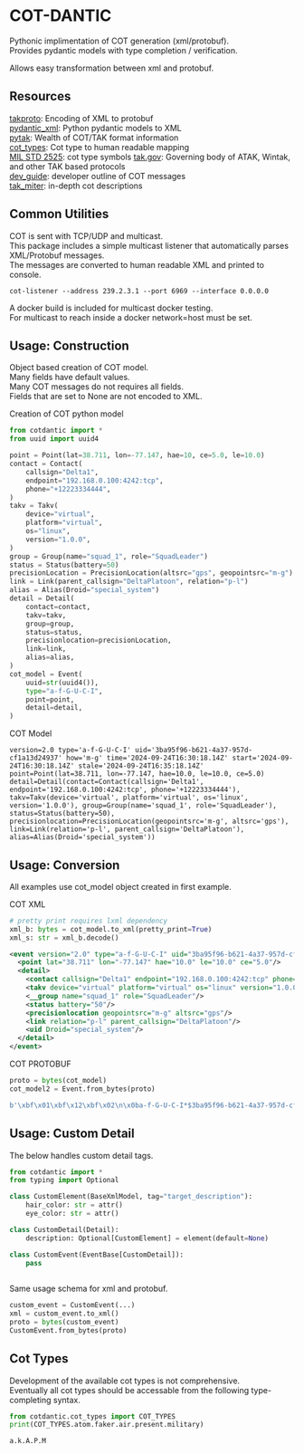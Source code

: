 # COT-DANTIC

Pythonic implimentation of COT generation (xml/protobuf).  
Provides pydantic models with type completion / verification.  

Allows easy transformation between xml and protobuf.  

## Resources

[takproto](https://takproto.readthedocs.io/en/latest): Encoding of XML to protobuf  
[pydantic_xml](https://pydantic-xml.readthedocs.io/en/latest/): Python pydantic models to XML  
[pytak](https://pytak.readthedocs.io/en/latest/examples/): Wealth of COT/TAK format information  
[cot_types](https://github.com/dB-SPL/cot-types): Cot type to human readable mapping  
[MIL STD 2525](http://everyspec.com/MIL-STD/MIL-STD-2000-2999/MIL-STD-2525B_CHG-2_20725/#:~:text=These%20symbols%20are%20designed%20to%20enhance%20DOD%60s%20joint%20warfighting%20interoperability): cot type symbols
[tak.gov](https://tak.gov/): Governing body of ATAK, Wintak, and other TAK based protocols  
[dev_guide](https://nps.edu/documents/104517539/109705106/COT+Developer+Guide.pdf/cb125ac8-1ed1-477b-a914-7557c356a303#:~:text=What%20is%20Cursor-on-Target?%20In%20a%20nutshell,): developer outline of COT messages  
[tak_miter](https://www.mitre.org/sites/default/files/pdf/09_4937.pdf): in-depth cot descriptions

## Common Utilities

COT is sent with TCP/UDP and multicast.  
This package includes a simple multicast listener that automatically parses XML/Protobuf messages.  
The messages are converted to human readable XML and printed to console.   
```
cot-listener --address 239.2.3.1 --port 6969 --interface 0.0.0.0
```

A docker build is included for multicast docker testing.  
For multicast to reach inside a docker network=host must be set.  

## Usage: Construction

Object based creation of COT model.  
Many fields have default values.  
Many COT messages do not requires all fields.  
Fields that are set to None are not encoded to XML.  

Creation of COT python model
```python
from cotdantic import *
from uuid import uuid4

point = Point(lat=38.711, lon=-77.147, hae=10, ce=5.0, le=10.0)
contact = Contact(
    callsign="Delta1",
    endpoint="192.168.0.100:4242:tcp",
    phone="+12223334444",
)
takv = Takv(
    device="virtual",
    platform="virtual",
    os="linux",
    version="1.0.0",
)
group = Group(name="squad_1", role="SquadLeader")
status = Status(battery=50)
precisionLocation = PrecisionLocation(altsrc="gps", geopointsrc="m-g")
link = Link(parent_callsign="DeltaPlatoon", relation="p-l")
alias = Alias(Droid="special_system")
detail = Detail(
    contact=contact,
    takv=takv,
    group=group,
    status=status,
    precisionlocation=precisionLocation,
    link=link,
    alias=alias,
)
cot_model = Event(
    uuid=str(uuid4()),
    type="a-f-G-U-C-I",
    point=point,
    detail=detail,
)
```
COT Model
```
version=2.0 type='a-f-G-U-C-I' uid='3ba95f96-b621-4a37-957d-cf1a13d24937' how='m-g' time='2024-09-24T16:30:18.14Z' start='2024-09-24T16:30:18.14Z' stale='2024-09-24T16:35:18.14Z' point=Point(lat=38.711, lon=-77.147, hae=10.0, le=10.0, ce=5.0) detail=Detail(contact=Contact(callsign='Delta1', endpoint='192.168.0.100:4242:tcp', phone='+12223334444'), takv=Takv(device='virtual', platform='virtual', os='linux', version='1.0.0'), group=Group(name='squad_1', role='SquadLeader'), status=Status(battery=50), precisionlocation=PrecisionLocation(geopointsrc='m-g', altsrc='gps'), link=Link(relation='p-l', parent_callsign='DeltaPlatoon'), alias=Alias(Droid='special_system'))
```

## Usage: Conversion

All examples use cot_model object created in first example.  

COT XML
```python
# pretty print requires lxml dependency
xml_b: bytes = cot_model.to_xml(pretty_print=True)
xml_s: str = xml_b.decode()
```
```xml
<event version="2.0" type="a-f-G-U-C-I" uid="3ba95f96-b621-4a37-957d-cf1a13d24937" how="m-g" time="2024-09-24T16:30:18.14Z" start="2024-09-24T16:30:18.14Z" stale="2024-09-24T16:35:18.14Z">
  <point lat="38.711" lon="-77.147" hae="10.0" le="10.0" ce="5.0"/>
  <detail>
    <contact callsign="Delta1" endpoint="192.168.0.100:4242:tcp" phone="+12223334444"/>
    <takv device="virtual" platform="virtual" os="linux" version="1.0.0"/>
    <__group name="squad_1" role="SquadLeader"/>
    <status battery="50"/>
    <precisionlocation geopointsrc="m-g" altsrc="gps"/>
    <link relation="p-l" parent_callsign="DeltaPlatoon"/>
    <uid Droid="special_system"/>
  </detail>
</event>
```
COT PROTOBUF
```python
proto = bytes(cot_model)  
cot_model2 = Event.from_bytes(proto)  
```
```python
b'\xbf\x01\xbf\x12\xbf\x02\n\x0ba-f-G-U-C-I*$3ba95f96-b621-4a37-957d-cf1a13d249370\x9c\x9c\xfa\xa6\xa228\x9c\x9c\xfa\xa6\xa22@\xfc\xc3\x8c\xa7\xa22J\x03m-gQ^\xbaI\x0c\x02[C@Y\xc5 \xb0rhIS\xc0a\x00\x00\x00\x00\x00\x00$@i\x00\x00\x00\x00\x00\x00\x14@q\x00\x00\x00\x00\x00\x00$@z\xc2\x01\nT<link relation="p-l" parent_callsign="DeltaPlatoon" /><uid Droid="special_system" />\x12 \n\x16192.168.0.100:4242:tcp\x12\x06Delta1\x1a\x16\n\x07squad_1\x12\x0bSquadLeader"\n\n\x03m-g\x12\x03gps*\x02\x0822 \n\x07virtual\x12\x07virtual\x1a\x05linux"\x051.0.0'
```

## Usage: Custom Detail

The below handles custom detail tags.
```python
from cotdantic import *
from typing import Optional

class CustomElement(BaseXmlModel, tag="target_description"):
    hair_color: str = attr()
    eye_color: str = attr()

class CustomDetail(Detail):
    description: Optional[CustomElement] = element(default=None)

class CustomEvent(EventBase[CustomDetail]):
    pass
  
```
Same usage schema for xml and protobuf.  
```python
custom_event = CustomEvent(...)
xml = custom_event.to_xml()
proto = bytes(custom_event)
CustomEvent.from_bytes(proto)
```

## Cot Types  

Development of the available cot types is not comprehensive.  
Eventually all cot types should be accessable from the following type-completing syntax.  
```python
from cotdantic.cot_types import COT_TYPES
print(COT_TYPES.atom.faker.air.present.military)
```
```
a.k.A.P.M
```